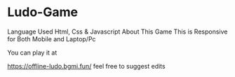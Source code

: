 # Ludo-Game
Language Used
Html, Css & Javascript
About This Game
This is Responsive for Both Mobile and Laptop/Pc

You can play it at

https://offline-ludo.bgmi.fun/
feel free to suggest edits

